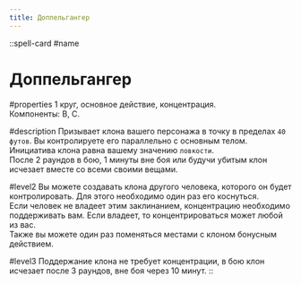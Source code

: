 ```yaml
---
title: Доппельгангер
---
```


::spell-card
#name
# Доппельгангер

#properties
1 круг, основное действие, концентрация.  
Компоненты: В, С.

#description
Призывает клона вашего персонажа в точку в пределах `40 футов`. Вы контролируете его параллельно с основным телом. Инициатива клона равна вашему значению `ловкости`.  
После 2 раундов в бою, 1 минуты вне боя или будучи убитым клон исчезает вместе со всеми своими вещами.

#level2
Вы можете создавать клона другого человека, которого он будет контролировать. Для этого необходимо один раз его коснуться.  
Если человек не владеет этим заклинанием, концентрацию необходимо поддерживать вам. Если владеет, то концентрироваться может любой из вас.  
Также вы можете один раз поменяться местами с клоном бонусным действием.

#level3
Поддержание клона не требует концентрации, в бою клон исчезает после 3 раундов, вне боя через 10 минут.
::